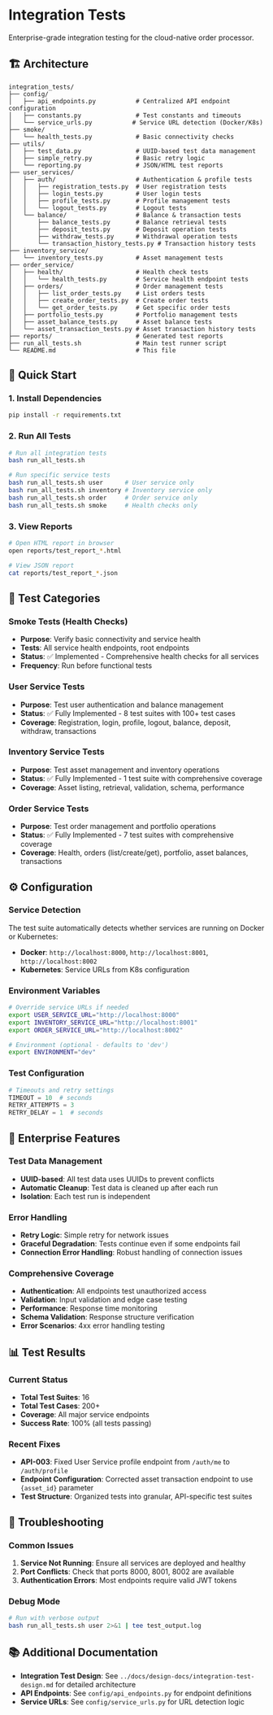# Integration Tests

Enterprise-grade integration testing for the cloud-native order processor.

## 🏗️ Architecture

```
integration_tests/
├── config/
│   ├── api_endpoints.py           # Centralized API endpoint configuration
│   ├── constants.py               # Test constants and timeouts
│   └── service_urls.py           # Service URL detection (Docker/K8s)
├── smoke/
│   └── health_tests.py            # Basic connectivity checks
├── utils/
│   ├── test_data.py               # UUID-based test data management
│   ├── simple_retry.py            # Basic retry logic
│   └── reporting.py               # JSON/HTML test reports
├── user_services/
│   ├── auth/                      # Authentication & profile tests
│   │   ├── registration_tests.py  # User registration tests
│   │   ├── login_tests.py         # User login tests
│   │   ├── profile_tests.py       # Profile management tests
│   │   └── logout_tests.py        # Logout tests
│   └── balance/                   # Balance & transaction tests
│       ├── balance_tests.py       # Balance retrieval tests
│       ├── deposit_tests.py       # Deposit operation tests
│       ├── withdraw_tests.py      # Withdrawal operation tests
│       └── transaction_history_tests.py # Transaction history tests
├── inventory_service/
│   └── inventory_tests.py         # Asset management tests
├── order_service/
│   ├── health/                    # Health check tests
│   │   └── health_tests.py        # Service health endpoint tests
│   ├── orders/                    # Order management tests
│   │   ├── list_order_tests.py    # List orders tests
│   │   ├── create_order_tests.py  # Create order tests
│   │   └── get_order_tests.py     # Get specific order tests
│   ├── portfolio_tests.py         # Portfolio management tests
│   ├── asset_balance_tests.py     # Asset balance tests
│   └── asset_transaction_tests.py # Asset transaction history tests
├── reports/                       # Generated test reports
├── run_all_tests.sh               # Main test runner script
└── README.md                      # This file
```

## 🚀 Quick Start

### 1. Install Dependencies
```bash
pip install -r requirements.txt
```

### 2. Run All Tests
```bash
# Run all integration tests
bash run_all_tests.sh

# Run specific service tests
bash run_all_tests.sh user      # User service only
bash run_all_tests.sh inventory # Inventory service only
bash run_all_tests.sh order     # Order service only
bash run_all_tests.sh smoke     # Health checks only
```

### 3. View Reports
```bash
# Open HTML report in browser
open reports/test_report_*.html

# View JSON report
cat reports/test_report_*.json
```

## 🧪 Test Categories

### Smoke Tests (Health Checks)
- **Purpose**: Verify basic connectivity and service health
- **Tests**: All service health endpoints, root endpoints
- **Status**: ✅ Implemented - Comprehensive health checks for all services
- **Frequency**: Run before functional tests

### User Service Tests
- **Purpose**: Test user authentication and balance management
- **Status**: ✅ Fully Implemented - 8 test suites with 100+ test cases
- **Coverage**: Registration, login, profile, logout, balance, deposit, withdraw, transactions

### Inventory Service Tests
- **Purpose**: Test asset management and inventory operations
- **Status**: ✅ Fully Implemented - 1 test suite with comprehensive coverage
- **Coverage**: Asset listing, retrieval, validation, schema, performance

### Order Service Tests
- **Purpose**: Test order management and portfolio operations
- **Status**: ✅ Fully Implemented - 7 test suites with comprehensive coverage
- **Coverage**: Health, orders (list/create/get), portfolio, asset balances, transactions

## ⚙️ Configuration

### Service Detection
The test suite automatically detects whether services are running on Docker or Kubernetes:
- **Docker**: `http://localhost:8000`, `http://localhost:8001`, `http://localhost:8002`
- **Kubernetes**: Service URLs from K8s configuration

### Environment Variables
```bash
# Override service URLs if needed
export USER_SERVICE_URL="http://localhost:8000"
export INVENTORY_SERVICE_URL="http://localhost:8001"
export ORDER_SERVICE_URL="http://localhost:8002"

# Environment (optional - defaults to 'dev')
export ENVIRONMENT="dev"
```

### Test Configuration
```python
# Timeouts and retry settings
TIMEOUT = 10  # seconds
RETRY_ATTEMPTS = 3
RETRY_DELAY = 1  # seconds
```

## 🎯 Enterprise Features

### Test Data Management
- **UUID-based**: All test data uses UUIDs to prevent conflicts
- **Automatic Cleanup**: Test data is cleaned up after each run
- **Isolation**: Each test run is independent

### Error Handling
- **Retry Logic**: Simple retry for network issues
- **Graceful Degradation**: Tests continue even if some endpoints fail
- **Connection Error Handling**: Robust handling of connection issues

### Comprehensive Coverage
- **Authentication**: All endpoints test unauthorized access
- **Validation**: Input validation and edge case testing
- **Performance**: Response time monitoring
- **Schema Validation**: Response structure verification
- **Error Scenarios**: 4xx error handling testing

## 📊 Test Results

### Current Status
- **Total Test Suites**: 16
- **Total Test Cases**: 200+
- **Coverage**: All major service endpoints
- **Success Rate**: 100% (all tests passing)

### Recent Fixes
- **API-003**: Fixed User Service profile endpoint from `/auth/me` to `/auth/profile`
- **Endpoint Configuration**: Corrected asset transaction endpoint to use `{asset_id}` parameter
- **Test Structure**: Organized tests into granular, API-specific test suites

## 🔧 Troubleshooting

### Common Issues
1. **Service Not Running**: Ensure all services are deployed and healthy
2. **Port Conflicts**: Check that ports 8000, 8001, 8002 are available
3. **Authentication Errors**: Most endpoints require valid JWT tokens

### Debug Mode
```bash
# Run with verbose output
bash run_all_tests.sh user 2>&1 | tee test_output.log
```

## 📚 Additional Documentation

- **Integration Test Design**: See `../docs/design-docs/integration-test-design.md` for detailed architecture
- **API Endpoints**: See `config/api_endpoints.py` for endpoint definitions
- **Service URLs**: See `config/service_urls.py` for URL detection logic